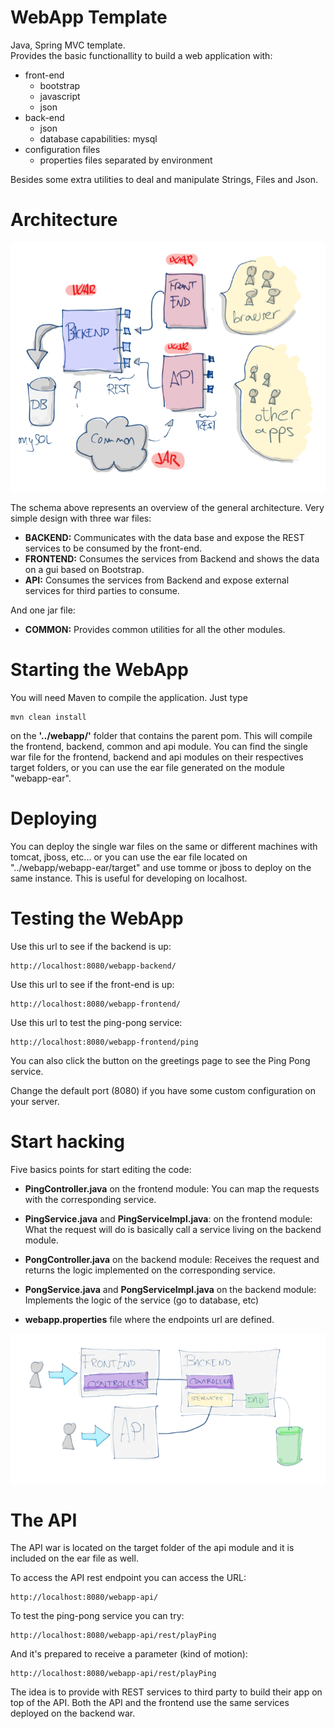 # WebApp Template
Java, Spring MVC template.  
Provides the basic functionallity to build a web application with:

* front-end
    * bootstrap
    * javascript
    * json
* back-end
    * json
    * database capabilities: mysql
* configuration files
    * properties files separated by environment

Besides some extra utilities to deal and manipulate Strings, Files and Json.

# Architecture
![alt tag](webapp-frontend/src/main/webapp/resources/images/generalArchitecture.png)

The schema above represents an overview of the general architecture. Very simple design with three war files:

- **BACKEND:** Communicates with the data base and expose the REST services to be consumed by the front-end.
- **FRONTEND:** Consumes the services from Backend and shows the data on a gui based on Bootstrap.
- **API:** Consumes the services from Backend and expose external services for third parties to consume.

And one jar file:
- **COMMON:** Provides common utilities for all the other modules.

# Starting the WebApp
You will need Maven to compile the application. Just type 

```
mvn clean install 
```

on the **'../webapp/'** folder that contains the parent pom. This will compile the frontend, backend, common and api module. You can find the single war file for the frontend, backend and api modules on their respectives target folders, or you can use the ear file generated on the module "webapp-ear".

# Deploying
You can deploy the single war files on the same or different machines with tomcat, jboss, etc... or you can use the ear file located on "../webapp/webapp-ear/target" and use tomme or jboss to deploy on the same instance. This is useful for developing on localhost.

# Testing the WebApp
Use this url to see if the backend is up:

```
http://localhost:8080/webapp-backend/
```

Use this url to see if the front-end is up:

```
http://localhost:8080/webapp-frontend/
```

Use this url to test the ping-pong service:

```
http://localhost:8080/webapp-frontend/ping
```

You can also click the button on the greetings page to see the Ping Pong service.

Change the default port (8080) if you have some custom configuration on your server.

# Start hacking

Five basics points for start editing the code:

- **PingController.java** on the frontend module:
You can map the requests with the corresponding service.

- **PingService.java** and **PingServiceImpl.java**: on the frontend module:
What the request will do is basically call a service living on the backend module.

- **PongController.java** on the backend module:
Receives the request and returns the logic implemented on the corresponding service.

- **PongService.java** and **PongServiceImpl.java** on the backend module:
Implements the logic of the service (go to database, etc)

- **webapp.properties** file where the endpoints url are defined.

![alt tag](webapp-frontend/src/main/webapp/resources/images/controllerDetail.png)

# The API
The API war is located on the target folder of the api module and it is included on the ear file as well.

To access the API rest endpoint you can access the URL:

```
http://localhost:8080/webapp-api/
```

To test the ping-pong service you can try:

```
http://localhost:8080/webapp-api/rest/playPing
```

And it's prepared to receive a parameter (kind of motion):

```
http://localhost:8080/webapp-api/rest/playPing
```

The idea is to provide with REST services to third party to build their app on top of the API. Both the API and the frontend use the same services deployed on the backend war.
